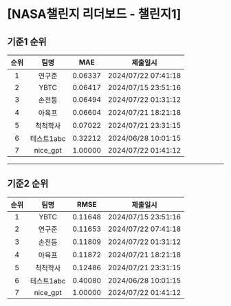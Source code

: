 # [NASA챌린지 리더보드 - 챌린지1]
## 기준1 순위
| 순위 | 팀명 | MAE | 제출일시 |
|:----:|:----:|:-----:|:----:|
| 1 | 연구준 | 0.06337 | 2024/07/22 07:41:18 |
| 2 | YBTC | 0.06417 | 2024/07/15 23:51:16 |
| 3 | 손전등 | 0.06494 | 2024/07/22 01:31:12 |
| 4 | 아육프 | 0.06604 | 2024/07/21 18:21:18 |
| 5 | 척척학사 | 0.07022 | 2024/07/21 23:31:15 |
| 6 | 테스트1abc | 0.32212 | 2024/06/28 10:01:15 |
| 7 | nice_gpt | 1.00000 | 2024/07/22 01:41:12 |
___
## 기준2 순위
| 순위 | 팀명 | RMSE | 제출일시 |
|:----:|:----:|:-----:|:----:|
| 1 | YBTC | 0.11648 | 2024/07/15 23:51:16 |
| 2 | 연구준 | 0.11653 | 2024/07/22 07:41:18 |
| 3 | 손전등 | 0.11809 | 2024/07/22 01:31:12 |
| 4 | 아육프 | 0.11872 | 2024/07/21 18:21:18 |
| 5 | 척척학사 | 0.12486 | 2024/07/21 23:31:15 |
| 6 | 테스트1abc | 0.40080 | 2024/06/28 10:01:15 |
| 7 | nice_gpt | 1.00000 | 2024/07/22 01:41:12 |
